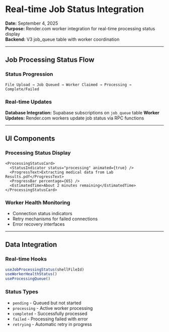 # Real-time Job Status Integration

**Date:** September 4, 2025  
**Purpose:** Render.com worker integration for real-time processing status display  
**Backend:** V3 job_queue table with worker coordination  

---

## Job Processing Status Flow

### **Status Progression**
```
File Upload → Job Queued → Worker Claimed → Processing → Complete/Failed
```

### **Real-time Updates**
**Database Integration:** Supabase subscriptions on `job_queue` table
**Worker Updates:** Render.com workers update job status via RPC functions

---

## UI Components

### **Processing Status Display**
```tsx
<ProcessingStatusCard>
  <StatusIndicator status="processing" animated={true} />
  <ProgressText>Extracting medical data from Lab Results.pdf</ProgressText>  
  <ProgressBar percentage={65} />
  <EstimatedTime>About 2 minutes remaining</EstimatedTime>
</ProcessingStatusCard>
```

### **Worker Health Monitoring**
- Connection status indicators
- Retry mechanisms for failed connections
- Error recovery interfaces

---

## Data Integration

### **Real-time Hooks**
```typescript
useJobProcessingStatus(shellFileId)
useWorkerHealthStatus()
useProcessingQueue()
```

### **Status Types**
- `pending` - Queued but not started
- `processing` - Active worker processing  
- `completed` - Successfully processed
- `failed` - Processing failed with error
- `retrying` - Automatic retry in progress